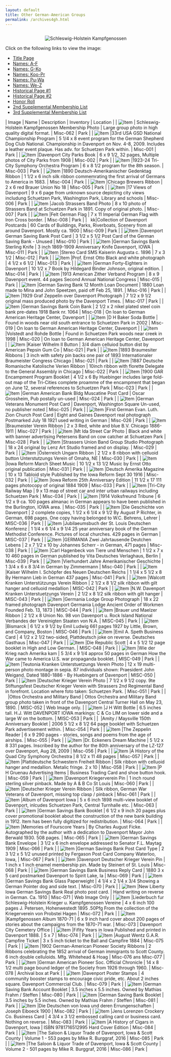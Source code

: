```yaml
---
layout: default
title: Other German-American Groups
permalink: /archives4gh.html
---
```


<style>
  table tr:first-child td {
    background-color: #ccc;
    font-weight: bold;
  }
  table td {
    border: solid 1px black;
  }
  table td img {
    height: 100px;
    width: 100px;
  }
</style>

<script>
  $(document).ready(addImageLink);

  function addImageLink() {
    $('table tr').each(function () {
      const imageColumn = $(this).find('td:nth-child(1)');
      const nameColumn = $(this).find('td:nth-child(2)');
      const text = nameColumn.text();
      const link = $(this).find('img').attr('src');
      if (link && link != '') {
        nameColumn.html(`<a href="${link}">${text}</a>`);
        imageColumn.html(`<a href="${link}"><img src="${link}"></a>`);
      }
    });
  }
</script>

<center>
  <img src="/assets/images/archive4.gif" alt="Schleswig-Holstein Kampfgenossen" style="margin-bottom: 1em;margin-top: 1em;">
</center>
Click on the following links to view the image:
<ul>
  <li><a href="/assets/images/TitlePage.gif">Title Page</a></li>
  <li><a href="/assets/images/A-F.gif">Names: A-F</a></li>
  <li><a href="/assets/images/G-Ko.gif">Names: G-Ko</a></li>
  <li><a href="/assets/images/Koo-Pr.gif">Names: Koo-Pr</a></li>
  <li><a href="/assets/images/Pu-Wa.gif">Names: Pu-Wa</a></li>
  <li><a href="/assets/images/We-Z.gif">Names: We-Z</a></li>
  <li><a href="/assets/images/HistPage1.gif">Historical Page #1</a></li>
  <li><a href="/assets/images/HistPage2.gif">Historical Page #2</a></li>
  <li><a href="/assets/images/HonorRollCont.gif">Honor Roll</a></li>
  <li><a href="/assets/images/2ndSupplementalMembershipList.gif">2nd Supplemental Membership List</a></li>
  <li><a href="/assets/images/3rdSupplementalMembershipList.gif">3rd Supplemental Membership List</a></li>
</ul>


| Image | Name | Description | Inventory | Location |
| ![Item](/assets/archives/misc062.jpg) | Schleswig-Holstein Kampfgenossen Membership Photo	 | Large group photo in high quality digital format.	 |  Misc-062	 | Park | 
| ![Item](/assets/archives/misc001.jpg) |33rd USA GSD National Championship Program	 | 5 1/4 x 8 event program for the German Shepherd Dog Club National. Championship in Davenport on Nov. 4-8, 2009. Includes a leather event plaque. Has adv. for Schuetzen Park within.	 | Misc-001	 | Park | 
| ![Item](/assets/archives/misc002.jpg) |Davenport City Parks Book | 	6 x 9 1/2, 32 pages, Multiple photos of City Parks from 1908 | 	Misc-002 | 	Park | 
| ![Item](/assets/archives/misc003.jpg) |1923-24 Tri-City Symphony Orchestra Program | 	6 x 8 1/2 program for the 8th season. | 	Misc-003	 | Park | 
| ![Item](/assets/archives/misc004.jpg) |1890 Deutsch-Amerikanischer Gedenktag Ribbon	 | 1 1/2 x 6 inch silk ribbon commemrating the first arrival of Germans to America in 1683.	 | Misc-004 | 	Park | 
| ![Item](/assets/archives/misc005.jpg) |Chicago Brewers Ribbon	 | 2 x 6 red Brauer Union No 18 | 	Misc-005	 | Park | 
| ![Item](/assets/archives/misc006.jpg) |17 Views of Davenport	 | 9 x 6 page from unknown source depicting city views includung Schuetzen Park, Washington Park, Library and schools	 | Misc-006	 | Park | 
| ![Item](/assets/archives/misc007.jpg) |Jacob Strassers Band Photo	 | 8 x 10 photo of Strassers Band at Schuetzen Park in 1891. Copy of original photo. | 	Misc-007	 | Park | 
| ![Item](/assets/archives/misc008.jpg) |Felt German Flag	 | 7 x 11 Imperial German Flag with Iron Cross border. | 	Misc-008 | 	Park | 
| &nbsp; kk|Collection of Davenport Postcards	 | 60 Cards of Buildings, Parks, Riverboats, Scenery from all around Davenport. Mostly ca. 1900 | 	Misc-009 | 	Park | 
| ![Item](/assets/archives/misc010.jpg) |Davenport German Saving Bank Post Card	 | 3 1/2 x 5 1/2 Post Card of the German Saving Bank - Unused	 | Misc-010 | 	Park | 
| ![Item](/assets/archives/misc011.jpg) |German Savings Bank Sterling Knife	 | 3 inch 1869-1909 Anniversary Knife Davenport, IOWA | 	Misc-011 | 	Park | 
| ![Item](/assets/archives/misc012.jpg) |Stereo Card SMS Kaiserin Augusta	c. 1896  | 7 x 3 1/2	 | Misc-012	 | Park | 
| ![Item](/assets/archives/misc013.jpg) |Prof. Ernst Otto	Black and white photograph |  4 1/2 x 6 1/2 | 	Misc-013	 | Park | 
| ![Item](/assets/archives/misc014.jpg) |German Forty-Eighters in Davenport	 | 10 1/2 x 7 Book by Hildegard Binder Johnson, original edition.	 | Misc-014	 | Park | 
| ![Item](/assets/archives/misc015.jpg) |1913 American Zither Verband Program	 | 8 x 9 Davenport event. 44 pages Second Annual National Congress | 	Misc-015 | 	Park | 
| ![Item](/assets/archives/misc016.jpg) |German Saving Bank 12 Month Loan Document | 	1880 Loan made to Mina and John Speetzen, paid off Feb 25, 1891.	 | Misc-016 | 	Park | 
| ![Item](/assets/archives/misc017.jpg) |1929 Graf Zeppelin over Davenport Photograph	 | 7 1/2 x 9 1/2 original mass produced photo by the Davenport Times. | 	Misc-017	 | Park | 
| ![Item](/assets/archives/misc018.jpg) |German Savings Bank Coin Bank | 	2 1/2 x 2 nikel plated steel coin bank pre-dates 1918 Bank nr. 1064	 | Misc-018	 | On loan to German American Heritage Center, Davenport | 
| ![Item](/assets/archives/misc019.jpg) |D H Baker Soda Bottle | 	Found in woods near old south entrance to Schuetzen Park in 2002	 | Misc-019	 | On loan to German American Heritage Center, Davenport | 
| ![Item](/assets/archives/misc020.jpg) |Volstedt and Rohde Bottle	 | Found in Schuetzen Park woods near creek in 1998	 | Misc-020	 | On loan to German American Heritage Center, Davenport | 
| ![Item](/assets/archives/misc021.jpg) |Kaiser Wilhelm II Button	 | 3/4 diam celluiod button dist by American Pepsin Gum Co	 | Misc-021	 | Park | 
| ![Item](/assets/archives/misc021b.jpg) |1893 Braumesiter Ribbons	 | 3 inch with safety pin backs one pair of 1893 Internationaler Braumeister Congress Chicago | 	Misc-021 | 	Park | 
| ![Item](/assets/archives/misc022.jpg) |1887 Deutsche Romanische Katolische Verien Ribbon	 | 10inch ribbon with florette Delegate to the General Assembly in Chicago | 	Misc-022 | 	Park | 
| ![Item](/assets/archives/misc023.jpg) |1900 GAR Encampment Program Booklet	 | 4 1/2 x 6 By Huebinger includes large fold-out map of the Tri-Cities complete proamme of the encampment that began on June 12, several references to Schuetzen Park | 	Misc-023	 | Park | 
| ![Item](/assets/archives/misc024.jpg) |German American Bank Bldg Muscatine Post Card | 	Oscar Grossheim, Pub postally un-used	 | Misc-024	 | Park | 
| ![Item](/assets/archives/misc025.jpg) |German Veterans Monument Post Card	 | Davenport, Washington Square Un-used, no publisher noted	 | Misc-025 | 	Park | 
| ![Item](/assets/archives/misc026.jpg) |First German Evan. Luth. Zion Church Post Card | 	Eight and Gaines Davenport real photograph Postmarked July 18 1921 used writing in German	 | Misc-026	 | Park | 
| ![Item](/assets/archives/misc027.jpg) |Braumeister Verein Ribbon | 	2 x 3 Red, white and blue B.V. Chicago 1886-1911	 | Misc-027 | 	Park | 
| ![Item](/assets/archives/misc028.jpg) |Mt Ida Street Car Photo	 | Black and white with banner advertising Petersens Band on cow catcher at Schuetzen Park	 | Misc-028	 | Park | 
| ![Item](/assets/archives/misc029.jpg) |Strassers Union Band Group Studio Photograph	 | 18 x 24 original by Lenz Art Studio framed and on display.	 | Misc-029 | 	Park | 
| ![Item](/assets/archives/misc030.jpg) |Österreich Ungarn Ribbon | 	2 1/2 x 8 ribbon with celluoid button Unterstutzungs Verein of Omaha, NE | 	Misc-030	 | Park | 
| ![Item](/assets/archives/misc031.jpg) |Iowa Reform March Sheet Music | 	10 1/2 x 13 1/2 Music by Ernst Otto original publication	 | Misc-031 | 	Park | 
| ![Item](/assets/archives/misc032.jpg) |Deutsch Amerika Magazine | 	10 x 13 Tabloid style Published by the Iowa Reform Sept 30 1916	 | Misc-032	 | Park | 
| ![Item](/assets/archives/misc033.jpg) |Iowa Reform 25th Anniversary Edition	 | 11 1/2 x 17 111 pages photocopy of original 1884 1909	 | Misc-033	 | Park | 
| ![Item](/assets/archives/misc034.jpg) |Tri-City Railway Map	 | 9 x 13 map of street car and inter urban railways including Schuetzen Park	 | Misc-034 | 	Park | 
| ![Item](/assets/archives/misc035.jpg) |1914 Volksfreund Tribune	 | 6 1/2 x 9 ca. 100 pages almanac in German appears to have been published in the Burlington, IOWA area. | 	Misc-035 | 	Park | 
| ![Item](/assets/archives/misc036.jpg) |Die Geschichte von Davenport	 | 2 complete copies, 1 1/2 x 6 1/4 x 9 1/2 By August P Richter, in German, 698 pages. One copy having belonged to W.C. Behrens, Lehrer	 | MISC-036	 | Park | 
| ![Item](/assets/archives/misc037.jpg) |Jubilaeumsbuch der St. Louis Deutschen Konferenz	 | 1 1/4 x 6 1/4 x 9 1/4 25 year anniversary book of the German Methodist Conference. Pictures of local churches. 429 pages in German	 | MISC-037	 | Park | 
| ![Item](/assets/archives/misc038.jpg) |GERMANIA Zwei Jahrtausende Deutchen Lebens | 	2 x 7 1/2 x 10 by Johannes Scherr - in German, 471 pages | 	Misc-038 | 	Park | 
| ![Item](/assets/archives/misc039.jpg) |Carl Hagenbeck von Tiere und Menschen | 	1 1/2 x 7 x 10 460 pages in German published by Vita Deutsches Verlaghaus, Berlin | 	Misc-039 | 	Park | 
| ![Item](/assets/archives/misc040.jpg) |Vierhundert Jahre Amerikanischer Geschichte | 	1 3/4 x 6 x 8 3/4 in German by Zimmermann	 | Misc-040	 | Park | 
| ![Item](/assets/archives/misc041.jpg) |Kaiser Wilhelm I. Schöpfer des Neuen Deutschen Reichs | 	1 1/4 x 5 1/2 x 8 By Hermann Lieb in German 437 pages	 | Misc-041 | 	Park | 
| ![Item](/assets/archives/misc042.jpg) |Walcott Kranken Unterstützungs Verein Ribbon	 | 2 1/2 x 8 1/2 silk ribbon with gilt hanger and celluoid medallion	 | MISC-042 | 	Park | 
| ![Item](/assets/archives/misc043.jpg) |N.W. Davenport Kranken Unterstuetzungs Verein | 	2 1/2 x 8 1/2 silk ribbon with gilt hanger | 	MISC-043 | 	Park | 
| ![Item](/assets/archives/misc044.jpg) |Germania Lodge Group Photograph	 | 18 x 22 framed photograph Davenport Germania Lodge Ancient Order of Workmen Founded Feb. 13, 1873	 | MISC-044	 | Park | 
| ![Item](/assets/archives/misc045.jpg) |Brauer und Maelzer Ribbon	 | 2 1/2 x 8 Union No. 98 von Davenport u. Rock Island National Verbandes der Vereinigten Staaten von N.A. | 	MISC-045 | 	Park | 
| ![Item](/assets/archives/misc046.jpg) |Bismarck	 | 6 1/2 x 9 1/2 by Emil Ludwig 661 pages 1927 by Little, Brown, and Company, Boston | 	MISC-046 | 	Park | 
| ![Item](/assets/archives/misc047.jpg) |Emil A. Speth Business Card	 | 4 1/2 x 2 1/2 two-sided, Plattdeutsch joke on reverse. Deutsches Gasthaus | 	Misc-047	 | Park | 
| ![Item](/assets/archives/misc048.jpg) |Die Republic Scott	 | 4 x 5 1/2 12 page booklet in High and Low German. | 	MISC-048 | 	Park | 
| ![Item](/assets/archives/misc049.jpg) |Wie der Krieg nach Amerika kam	 | 5 3/4 x 9 1/4 approx 50 pages in German How the War came to America U.S. war propaganda booklet. | 	MISC-049	 | Park | 
| ![Item](/assets/archives/misc050.jpg) |Teutonia Kranken Unterstuetzungs Verein Photo | 	12 x 19 multi-person photo montage in sepia. 87 individuals shown: Praesident John Weigand. Dated 1880-1886 - By Huebingers of Davenport	 | MISC-050 | 	Park | 
| ![Item](/assets/archives/misc051.jpg) |Deutscher Krieger Verein Photo | 	7 1/2 x 9 1/2 copy. 9te Stiftungsfest Deutscher Krieger Verein with Strassers 2nd Regimental Band in forefront. Location where foto taken: Schuetzen Park.	 | Misc-051	 | Park | 
| &nbsp; |Ottos Orchestra and Military Band	 | Ottos Orchestra and Military Band group photo taken in front of the Davenport Central Turner Hall on May 23, 1890.	 | MISC-052 | 	Web Image only. | 
| ![Item](/assets/archives/misc053.jpg) |J H Witt Bottle | 	6.5 inches tall. H.J. Witt DAVENPORT IOWA markings: C & Co LIM on lower side and a large W on the bottom.	 | MISC-053 | 	Park | 
| &nbsp;|Amity / Maysville 150th Anniversary Booklet | 	2006 5 1/2 x 8 1/2 64 page booklet with Schuetzen Park advertisement within.	 | Misc-054	 | Park | 
| ![Item](/assets/archives/misc055.jpg) |The Zeppelin Reader | 	6 x 9 290 pages - stories, songs and poems from the age of airships.	 | Misc-055	 | Park | 
| ![Item](/assets/archives/misc056.jpg) |Dr. Eckeners Dream Machine	 | 5 1/2 x 8 331 pages. Inscribed by the author for the 80th anniversary of the LZ-127 over Davenport, Aug 28, 2009	 | Misc-056	 | Park | 
| ![Item](/assets/archives/misc057.jpg) |A History of the Quad City Symphony Orchestra | 	8 1/2 x 11 48 pages	 | Misc-057	 | Park | 
| ![Item](/assets/archives/misc058.jpg) |Plattdeutsche Schwestern Freiheit Ribbon	 | Silk ribbon with celluoid hanger and medallion. Metalic fringe. 2 x 10	 | Misc-058	 | Park | 
| ![Item](/assets/archives/misc059.jpg) |P H Gruenau Advertising Items | 	Business Trading Card and shoe button hook. | Misc-059 | 	Park | 
| ![Item](/assets/archives/misc060.jpg) |Davenport Kriegerverein Pin | 	1 inch round sterling silver pinback. Made by A & B Co St Louis	 | Misc-060 | 	Park | 
| ![Item](/assets/archives/misc061.jpg) |Deutscher Krieger Verein Ribbon | 	Silk ribbon, German War Veterans of Davenport, missing top clasp / pinback	 | Misc-061	 | Park | 
| ![Item](/assets/archives/misc063.jpg) |Album of Davenport Iowa	 | 5 x 6 inch 1898 multi-view booklet of Davenport, inlcudes Schuetzen Park, Central Turnhalle etc.	 | Misc-063 | 	Park | 
| ![Item](/assets/archives/misc064.jpg) |German Savings Bank Booklet | 	6 1/2 x 9 inch 20 pages plus cover promotional booklet about the construction of the new bank building in 1912. Item has been fully digitized for redistribution.	 | Misc-064 | 	Park | 
| ![Item](/assets/archives/misc065.jpg) |Memories of Fourscore Years | 	By Charles August Ficke. Autographed by the author with a dedication to Davenport Mayor John Berwald 1930. 508 pages.	 | Misc-065 | 	Park | 
| ![Item](/assets/archives/misc066.jpg) |German Savings Bank Envelope	 | 3 1/2 x 6 inch envelope addressed to Senator F.L. Maytag 1909	 | Misc-066	 | Park | 
| ![Item](/assets/archives/misc067.jpg) |German Savings Bank Post Card Type  | 2	3 1/2 x 5 1/2 unused printed by Fergason Post Card Company Waterloo, Iowa, | 	Misc-067 | 	Park | 
| ![Item](/assets/archives/misc068.jpg) |Davenport Deutscher Krieger Verein Pin	 | 1 inch x 1 inch enamel membership pin. Made by Steinert of St. Louis	 | Misc-068	 | Park | 
| ![Item](/assets/archives/misc069.jpg) |German Savings Bank Business Reply Card | 	1880 3 x 5 card postmarked Davenport to Spirit Lake, Ia	 | Misc-069	 | Park | 
| ![Item](/assets/archives/misc070.jpg) |German Savings Bank Glass Paperweight | 	4 1/4 x 2 1/4 x 3/4 Showing a German Pointer dog and side text.	 | Misc-070 | Park | 
| ![Item](/assets/archives/misc071.jpg) |New Liberty Iowa German Savings Bank	Real photo post card.  | Hand writing on reverse in German. Ca. 1910	 | Misc-071	 | Web Image Only | 
| ![Item](/assets/archives/misc073.jpg) |Liederbuch fur Schleswig-Holstein Krieger u. Kampfgenossen Vereine	 | 4 x 6 inch 100 pages J. Petersen, Hohenwestedt 1895 .50Pfg From the collection of the Kriegerverein von Probstei Hagen | 	Misc-072	 | Park | 
| ![Item](/assets/archives/misc073.jpg) |Kampfgenossen Album 1870-71 | 	6 x 9 inch hard cover about 200 pages of stories about the campaigns from the 1870-71 war. | 	Misc-073 | 	Davenport City Cemetery Office | 
| ![Item](/assets/archives/misc074.jpg) |Fifity Years in Iowa	Published and printed in Davenport 1888.  | 5 x 7	 | Misc-074 | 	Park | 
| ![Item](/assets/archives/misc075.jpg) |August Wentz G.A.R. Campfire Ticket | 	3 x 5 inch ticket to the Ball and Campfire 1884	 | Misc-075 | 	Park | 
| ![Item](/assets/archives/misc076.jpg) |1902 German-American Pioneer Society Ribbons	 | 2 Ribbons celebrating the 1852 arrival of German immigrants to Scott County. 6 inch double celluloids. Mfg. Whitehead & Hoag | 	Misc-076 ans Misc-077	 | Park | 
| ![Item](/assets/archives/misc078.jpg) |German American Pioneer Soc. Official Chronicle | 	14 x 8 1/2 multi page bound ledger of the Society from 1926 through 1960.	 | Misc-078 | 	Archival box at Park | 
| ![Item](/assets/archives/misc079.jpg) |Davenport Poster Stamps | 	4 community booster stamps to encourage civic pride, etc. About 2 inches square. Davenport Commercial Club. | 	Misc-079 | 	Park | 
| ![Item](/assets/archives/misc080.jpg) |German Saving Bank Account Booklet	 | 3.5 inches x 5.5 inches. Owned by Mathias Frahm / Steffen | 	Misc-080 | 	Park | 
| ![Item](/assets/archives/misc081.jpg) |German Saving Bank Booklet	 | 3.5 inches by 5.5 inches. Owned by Mathias Frahm / Steffen	 | Misc-081	 | Park | 
| ![Item](/assets/archives/misc082.jpg) |Die Deutschen von Iowa und deren Errungenschaften | 	Joseph Eiboeck 1900	 | Misc-082	 | Park | 
| ![Item](/assets/archives/misc083.jpg) |Jens Lorenzen Crockery Co. Business Card	 | 4 3/4 x 3 1/2 embossed calling card or business card. Nothing on reverse.	 | Misc-083 | 	Park | 
| ![Item](/assets/archives/misc084.jpg) |A History of Cigars in Davenport, Iowa	 | ISBN 9781716512995 Hard Cover Edition | 	Misc-084	 | Park | 
| ![Item](/assets/archives/misc085.jpg) |The Saloon & Liquor Trade of Davenport, Iowa & Scott County	 | Volume 1 - 553 pages by Mike R. Burggraf, 2016	 | Misc-085	 | Park | 
| ![Item](/assets/archives/misc086.jpg) |The Saloon & Liquor Trade of Davenport, Iowa & Scott County | Volume 2 - 501 pages by Mike R. Burggraf, 2016	 | Misc-086	 | Park | 